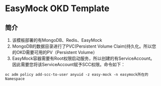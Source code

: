 # EasyMock OKD Template

## 简介
1. 该模板部署的有MongoDB、Redis、EasyMock
2. MongoDB的数据目录进行了PVC(Persistent Volume Claim)持久化。所以您的OKD需要可用的PV（Persistent Volume）
3. EasyMock容器需要有Root权限启动服务，所以创建的有ServiceAccount。因此需要您将该ServiceAccount赋予SCC权限。命令如下：
```shell
oc adm policy add-scc-to-user anyuid -z easy-mock -n easymock所在的Namespace
```
